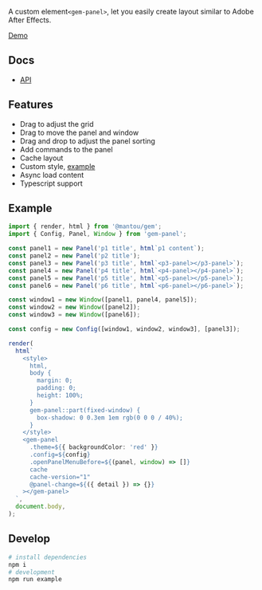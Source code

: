 A custom element`<gem-panel>`, let you easily create layout similar to Adobe After Effects.

[Demo](https://gem-panel.vercel.app/)

## Docs

- [API](./api-docs.md)

## Features

- Drag to adjust the grid
- Drag to move the panel and window
- Drag and drop to adjust the panel sorting
- Add commands to the panel
- Cache layout
- Custom style, [example](./screenshots/style.png)
- Async load content
- Typescript support

## Example

```ts
import { render, html } from '@mantou/gem';
import { Config, Panel, Window } from 'gem-panel';

const panel1 = new Panel('p1 title', html`p1 content`);
const panel2 = new Panel('p2 title');
const panel3 = new Panel('p3 title', html`<p3-panel></p3-panel>`);
const panel4 = new Panel('p4 title', html`<p4-panel></p4-panel>`);
const panel5 = new Panel('p5 title', html`<p5-panel></p5-panel>`);
const panel6 = new Panel('p6 title', html`<p6-panel></p6-panel>`);

const window1 = new Window([panel1, panel4, panel5]);
const window2 = new Window([panel2]);
const window3 = new Window([panel6]);

const config = new Config([window1, window2, window3], [panel3]);

render(
  html`
    <style>
      html,
      body {
        margin: 0;
        padding: 0;
        height: 100%;
      }
      gem-panel::part(fixed-window) {
        box-shadow: 0 0.3em 1em rgb(0 0 0 / 40%);
      }
    </style>
    <gem-panel
      .theme=${{ backgroundColor: 'red' }}
      .config=${config}
      .openPanelMenuBefore=${(panel, window) => []}
      cache
      cache-version="1"
      @panel-change=${({ detail }) => {}}
    ></gem-panel>
  `,
  document.body,
);
```

## Develop

```bash
# install dependencies
npm i
# development
npm run example
```

